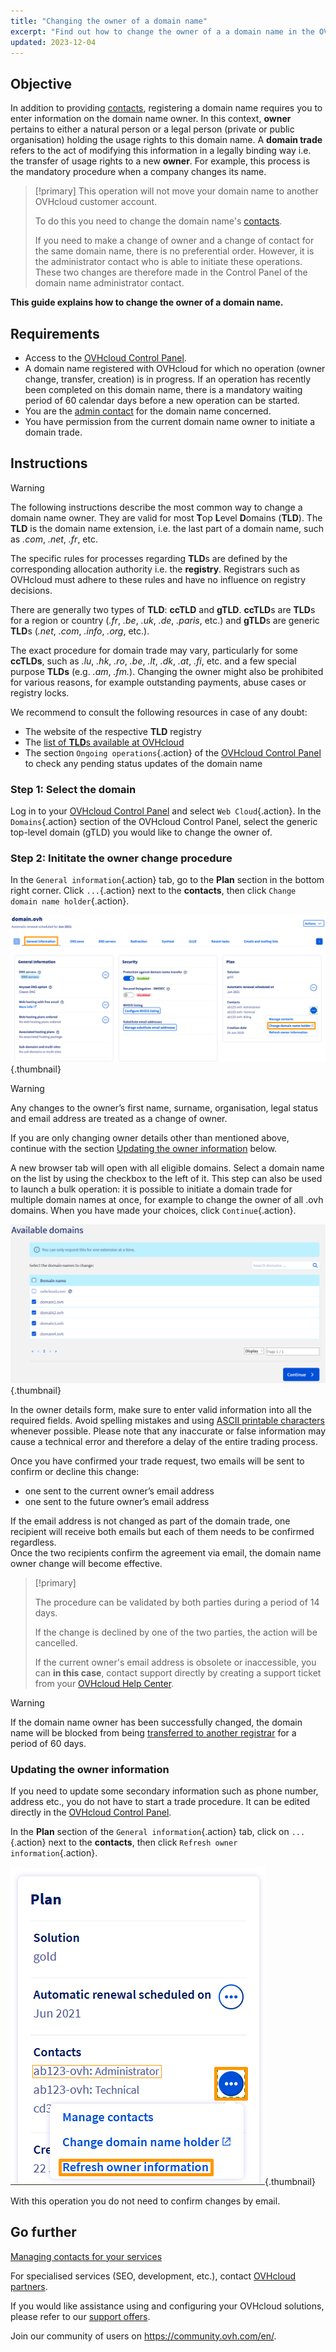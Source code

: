 ```yaml
---
title: "Changing the owner of a domain name"
excerpt: "Find out how to change the owner of a a domain name in the OVHcloud Control Panel"
updated: 2023-12-04
---
```


## Objective

In addition to providing [contacts](/pages/account_and_service_management/account_information/managing_contacts), registering a domain name requires you to enter information on the domain name owner. In this context, **owner** pertains to either a natural person or a legal person (private or public organisation) holding the usage rights to this domain name. A **domain trade** refers to the act of modifying this information in a legally binding way i.e. the transfer of usage rights to a new **owner**. For example, this process is the mandatory procedure when a company changes its name.

> [!primary]
>This operation will not move your domain name to another OVHcloud customer account.
>
>To do this you need to change the domain name's [contacts](/pages/account_and_service_management/account_information/managing_contacts).
>
> If you need to make a change of owner and a change of contact for the same domain name, there is no preferential order. However, it is the administrator contact who is able to initiate these operations. These two changes are therefore made in the Control Panel of ​​the domain name administrator contact.

**This guide explains how to change the owner of a domain name.**

## Requirements

- Access to the [OVHcloud Control Panel](https://ca.ovh.com/auth/?action=gotomanager&from=https://www.ovh.com/ca/en/&ovhSubsidiary=ca).
- A domain name registered with OVHcloud for which no operation (owner change, transfer, creation) is in progress. If an operation has recently been completed on this domain name, there is a mandatory waiting period of 60 calendar days before a new operation can be started.
- You are the [admin contact](/pages/account_and_service_management/account_information/managing_contacts) for the domain name concerned.
- You have permission from the current domain name owner to initiate a domain trade.

## Instructions

> [!warning]
>
> The following instructions describe the most common way to change a domain name owner. They are valid for most **T**op **L**evel **D**omains (**TLD**). The **TLD** is the domain name extension, i.e. the last part of a domain name, such as *.com*, *.net*, *.fr*, etc.
>
> The specific rules for processes regarding **TLD**s are defined by the corresponding allocation authority i.e. the **registry**. Registrars such as OVHcloud must adhere to these rules and have no influence on registry decisions.
>
> There are generally two types of **TLD**: **ccTLD** and **gTLD**. **ccTLD**s are **TLD**s for a region or country (*.fr*, *.be*, *.uk*, *.de*, *.paris*, etc.) and **gTLD**s are generic **TLD**s (*.net*, *.com*, *.info*, *.org*, etc.).
>
> The exact procedure for domain trade may vary, particularly for some **ccTLDs**, such as *.lu*, *.hk*, *.ro*, *.be*, *.lt*, *.dk*, *.at*, *.fi*, etc. and a few special purpose **TLDs** (e.g. *.am*, *.fm.*). Changing the owner might also be prohibited for various reasons, for example outstanding payments, abuse cases or registry locks.
>
> We recommend to consult the following resources in case of any doubt:
>
> - The website of the respective **TLD** registry
> - The [list of **TLD**s available at OVHcloud](https://www.ovhcloud.com/en-ca/domains/tld/)
> - The section `Ongoing operations`{.action} of the [OVHcloud Control Panel](https://ca.ovh.com/auth/?action=gotomanager&from=https://www.ovh.com/ca/en/&ovhSubsidiary=ca) to check any pending status updates of the domain name

### Step 1: Select the domain

Log in to your [OVHcloud Control Panel](https://ca.ovh.com/auth/?action=gotomanager&from=https://www.ovh.com/ca/en/&ovhSubsidiary=ca) and select `Web Cloud`{.action}. In the `Domains`{.action} section of the OVHcloud Control Panel, select the generic top-level domain (gTLD) you would like to change the owner of.

### Step 2: Inititate the owner change procedure

In the `General information`{.action} tab, go to the **Plan** section in the bottom right corner. Click `...`{.action} next to the **contacts**, then click `Change domain name holder`{.action}.

![changing owner](images/3652-2.png){.thumbnail}

> [!warning]
>
> Any changes to the owner’s first name, surname, organisation, legal status and email address are treated as a change of owner.
> 
> If you are only changing owner details other than mentioned above, continue with the section [Updating the owner information](#updateownerinformation) below.

A new browser tab will open with all eligible domains. Select a domain name on the list by using the checkbox to the left of it. This step can also be used to launch a bulk operation: it is possible to initiate a domain trade for multiple domain names at once, for example to change the owner of all .ovh domains. When you have made your choices, click `Continue`{.action}.

![changing owner](images/3657.PNG){.thumbnail}

In the owner details form, make sure to enter valid information into all the required fields. Avoid spelling mistakes and using [ASCII printable characters](http://facweb.cs.depaul.edu/sjost/it212/documents/ascii-pr.htm) whenever possible. Please note that any inaccurate or false information may cause a technical error and therefore a delay of the entire trading process. 

Once you have confirmed your trade request, two emails will be sent to confirm or decline this change:

- one sent to the current owner’s email address
- one sent to the future owner’s email address

If the email address is not changed as part of the domain trade, one recipient will receive both emails but each of them needs to be confirmed regardless.
<br>Once the two recipients confirm the agreement via email, the domain name owner change will become effective.

> [!primary]
>
> The procedure can be validated by both parties during a period of 14 days.
> 
> If the change is declined by one of the two parties, the action will be cancelled.
>
> If the current owner's email address is obsolete or inaccessible, you can **in this case**, contact support directly by creating a support ticket from your [OVHcloud Help Center](https://help.ovhcloud.com/csm?id=csm_cases_requests).
>

> [!warning]
>
> If the domain name owner has been successfully changed, the domain name will be blocked from being [transferred to another registrar](/pages/web_cloud/domains/transfer_outgoing_domain) for a period of 60 days. 

### Updating the owner information <a name="updateownerinformation"></a>

If you need to update some secondary information such as phone number, address etc., you do not have to start a trade procedure. It can be edited directly in the [OVHcloud Control Panel](https://ca.ovh.com/auth/?action=gotomanager&from=https://www.ovh.com/ca/en/&ovhSubsidiary=ca).

In the **Plan** section of the `General information`{.action} tab, click on `...`{.action} next to the **contacts**, then click `Refresh owner information`{.action}.

![changing owner](images/3658.png){.thumbnail}

With this operation you do not need to confirm changes by email.

## Go further

[Managing contacts for your services](/pages/account_and_service_management/account_information/managing_contacts)

For specialised services (SEO, development, etc.), contact [OVHcloud partners](https://partner.ovhcloud.com/en-ca/directory/).

If you would like assistance using and configuring your OVHcloud solutions, please refer to our [support offers](https://www.ovhcloud.com/en-ca/support-levels/).

Join our community of users on <https://community.ovh.com/en/>. 
